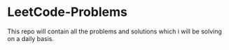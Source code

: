 # LeetCode-Problems
This repo will contain all the problems and solutions which i will be solving on a daily basis.
